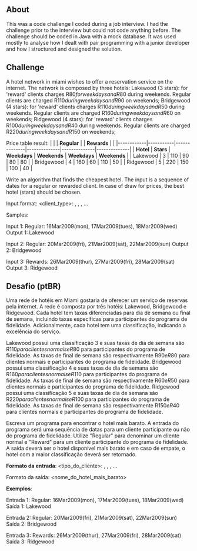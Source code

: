 ## About

This was a code challenge I coded during a job interview. 
I had the challenge prior to the interview but could not code anything before.
The challenge should be coded in Java with a mock database.
It was used mostly to analyse how I dealt with pair programming with a junior developer and how I structured and designed the solution.

## Challenge

A hotel network in miami wishes to offer a reservation service on the internet.
The network is composed by three hotels:
Lakewood (3 stars): for 'reward' clients charges R$80 for weekdays and R$80 during weekends. Regular clients are charged R$110 during weekdays and R$90 on weekends; 
Bridgewood (4 stars): for 'reward' clients charges R$110 during weekdays and R$50 during weekends. Regular clients are charged R$160 during weekdays and R$60 on weekends; 
Ridgewood (4 stars): for 'reward' clients charges R$100 during weekdays and R$40 during weekends. Regular clients are charged R$220 during weekdays and R$150 on weekends; 

Price table result:
|            |           | **Regular**  |              | **Rewards**  |              |
|------------|-----------|--------------|--------------|--------------|--------------|
| **Hotel**  | **Stars** | **Weekdays** | **Weekends** | **Weekdays** | **Weekends** |
| Lakewood   | 3         | 110          | 90           | 80           | 80           |
| Bridgewood | 4         | 160          | 60           | 110          | 50           |
| Ridgewood  | 5         | 220          | 150          | 100          | 40           |

Write an algorithm that finds the cheapest hotel. 
The input is a sequence of dates for a regular or rewarded client. 
In case of draw for prices, the best hotel (stars) should be chosen.

Input format: <client_type>: <date1>, <date2>, <date3>, …

Samples:

Input 1: Regular: 16Mar2009(mon), 17Mar2009(tues), 18Mar2009(wed)
Output 1: Lakewood

Input 2: Regular: 20Mar2009(fri), 21Mar2009(sat), 22Mar2009(sun)
Output 2: Bridgewood

Input 3: Rewards: 26Mar2009(thur), 27Mar2009(fri), 28Mar2009(sat)
Output 3: Ridgewood

## Desafio (ptBR)

Uma rede de hotéis em Miami gostaria de oferecer um serviço de reservas pela internet. A rede é composta por três hotéis: Lakewood, Bridgewood e Ridgewood. Cada hotel tem taxas diferenciadas para dia de semana ou final de semana, incluindo taxas específicas para participantes do programa de fidelidade. Adicionalmente, cada hotel tem uma classificação, indicando a excelência do serviço.

Lakewood possui uma classificação 3 e suas taxas de dia de semana são R$110 para clientes normais e R$80 para participantes do programa de fidelidade. As taxas de final de semana são respectivamente R$90 e R$80 para clientes normais e participantes do programa de fidelidade.
Bridgewood possui uma classificação 4 e suas taxas de dia de semana são R$160 para clientes normais e R$110 para participantes do programa de fidelidade. As taxas de final de semana são respectivamente R$60 e R$50 para clientes normais e participantes do programa de fidelidade.
Ridgewood possui uma classificação 5 e suas taxas de dia de semana são R$220 para clientes normais e R$100 para participantes do programa de fidelidade. As taxas de final de semana são respectivamente R$150 e R$40 para clientes normais e participantes do programa de fidelidade.

Escreva um programa para encontrar o hotel mais barato. 
A entrada do programa será uma sequência de datas para um cliente participante ou não do programa de fidelidade. 
Utilize "Regular" para denominar um cliente normal e "Reward" para um cliente participante do programa de fidelidade. 
A saída deverá ser o hotel disponível mais barato e em caso de empate, o hotel com a maior classificação deverá ser retornado.

**Formato da entrada**:  <tipo_do_cliente>: <data1>, <data2>, <data3>, …

Formato da saída:  <nome_do_hotel_mais_barato>

**Exemplos**:

Entrada 1: Regular: 16Mar2009(mon), 17Mar2009(tues), 18Mar2009(wed)
Saída 1: Lakewood

Entrada 2: Regular: 20Mar2009(fri), 21Mar2009(sat), 22Mar2009(sun)
Saída 2: Bridgewood

Entrada 3: Rewards: 26Mar2009(thur), 27Mar2009(fri), 28Mar2009(sat)
Saída 3: Ridgewood